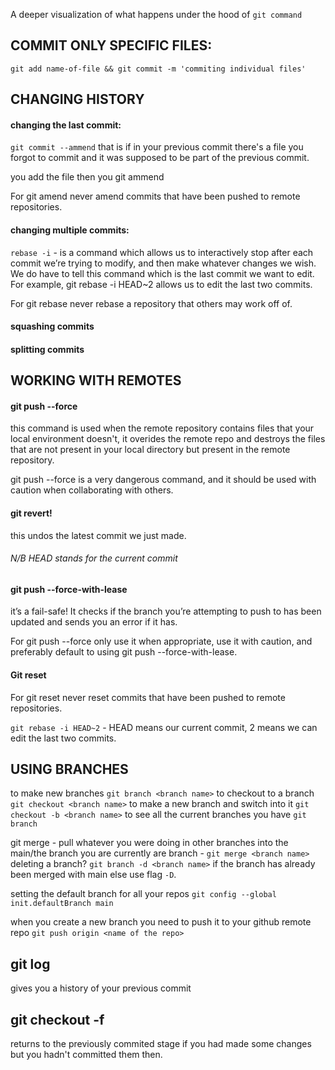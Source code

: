 A deeper visualization of what happens under the hood of `git command`

## COMMIT ONLY SPECIFIC FILES:
`git add name-of-file && git commit -m 'commiting individual files'`

## CHANGING HISTORY
#### changing the last commit:
`git commit --ammend` that is if in your previous commit there's a file you forgot to commit and it was supposed to be part of the previous commit.

you add the file then you git ammend

For git amend never amend commits that have been pushed to remote repositories.

#### changing multiple commits:

`rebase -i` - is a command which allows us to interactively stop after each commit we’re trying to modify, and then make whatever changes we wish. We do have to tell this command which is the last commit we want to edit. For example, git rebase -i HEAD~2 allows us to edit the last two commits.

For git rebase never rebase a repository that others may work off of.

#### squashing commits
#### splitting commits

## WORKING WITH REMOTES
#### git push --force
this command is used when the remote repository contains files that your local environment doesn't, it overides the remote repo and destroys the files that are not present in your local directory but present in the remote repository.

git push --force is a very dangerous command, and it should be used with caution when collaborating with others.

#### git revert!
this undos the latest commit we just made.

###### N/B HEAD stands for the current commit

#### git push --force-with-lease
it’s a fail-safe! It checks if the branch you’re attempting to push to has been updated and sends you an error if it has.

For git push --force only use it when appropriate, use it with caution, and preferably default to using git push --force-with-lease.

#### Git reset
For git reset never reset commits that have been pushed to remote repositories.


`git rebase -i HEAD~2` - HEAD means our current commit, 2 means we can edit the last two commits.

## USING BRANCHES
to make new branches `git branch <branch name>`
to checkout to a branch `git checkout <branch name>`
to make a new branch and switch into it `git checkout -b <branch name>`
to see all the current branches you have `git branch`

git merge - pull whatever you were doing in other branches into the main/the branch you are currently are branch - `git merge <branch name>`
deleting a branch? `git branch -d <branch name>` if the branch has already been merged with main else use flag `-D`.

setting the default branch for all your repos `git config --global init.defaultBranch main`

when you create a new branch you need to push it to your github remote repo `git push origin <name of the repo>`

## git log

gives you a history of your previous commit

## git checkout -f

returns to the previously commited stage if you had made some changes but you hadn't committed them then.
